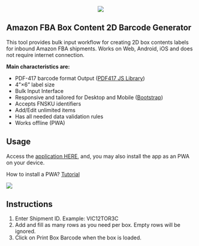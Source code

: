 <p align="center"><img src="https://i.ibb.co/7Y5JKhD/Untitled-1.png"></p>

## Amazon FBA Box Content 2D Barcode Generator

This tool provides bulk input workflow for creating 2D box contents labels for inbound Amazon FBA shipments. Works on Web, Android, iOS and does not require internet connection. 

**Main characteristics are:**

- PDF-417 barcode format Output ([PDF417 JS Library](https://github.com/pkoretic/pdf417-generator))
- 4”×6” label size
- Bulk Input Interface
- Responsive and tailored for Desktop and Mobile ([Bootstrap](https://github.com/twbs/bootstrap))
- Accepts FNSKU identifiers
- Add/Edit unlimited items
- Has all needed data validation rules
- Works offline (PWA)

## Usage

Access the [application HERE](https://coltisor.github.io/amazon-label-generator/), and, you may also install the app as an PWA on your device.

How to install a PWA? [Tutorial](https://medium.com/progressivewebapps/how-to-install-a-pwa-to-your-device-68a8d37fadc1)

<img src="https://i.ibb.co/gDbpscT/image1.jpg">

## Instructions

1. Enter Shipment ID. Example: VIC12TOR3C
2. Add and fill as many rows as you need per box. Empty rows will be ignored.
3. Click on Print Box Barcode when the box is loaded.
